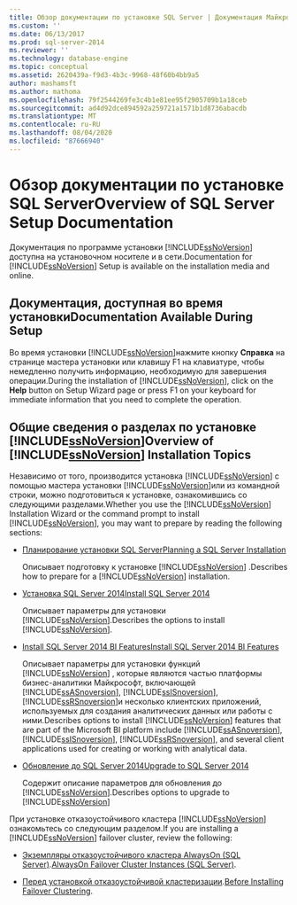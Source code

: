 ```yaml
---
title: Обзор документации по установке SQL Server | Документация Майкрософт
ms.custom: ''
ms.date: 06/13/2017
ms.prod: sql-server-2014
ms.reviewer: ''
ms.technology: database-engine
ms.topic: conceptual
ms.assetid: 2620439a-f9d3-4b3c-9968-48f60b4bb9a5
author: mashamsft
ms.author: mathoma
ms.openlocfilehash: 79f2544269fe3c4b1e81ee95f2905709b1a18ceb
ms.sourcegitcommit: ad4d92dce894592a259721a1571b1d8736abacdb
ms.translationtype: MT
ms.contentlocale: ru-RU
ms.lasthandoff: 08/04/2020
ms.locfileid: "87666940"
---
```

# <a name="overview-of-sql-server-setup-documentation"></a><span data-ttu-id="d20b1-102">Обзор документации по установке SQL Server</span><span class="sxs-lookup"><span data-stu-id="d20b1-102">Overview of SQL Server Setup Documentation</span></span>
  <span data-ttu-id="d20b1-103">Документация по программе установки [!INCLUDE[ssNoVersion](../../includes/ssnoversion-md.md)] доступна на установочном носителе и в сети.</span><span class="sxs-lookup"><span data-stu-id="d20b1-103">Documentation for [!INCLUDE[ssNoVersion](../../includes/ssnoversion-md.md)] Setup is available on the installation media and online.</span></span>  
  
## <a name="documentation-available-during-setup"></a><span data-ttu-id="d20b1-104">Документация, доступная во время установки</span><span class="sxs-lookup"><span data-stu-id="d20b1-104">Documentation Available During Setup</span></span>  
 <span data-ttu-id="d20b1-105">Во время установки [!INCLUDE[ssNoVersion](../../includes/ssnoversion-md.md)]нажмите кнопку **Справка** на странице мастера установки или клавишу F1 на клавиатуре, чтобы немедленно получить информацию, необходимую для завершения операции.</span><span class="sxs-lookup"><span data-stu-id="d20b1-105">During the installation of [!INCLUDE[ssNoVersion](../../includes/ssnoversion-md.md)], click on the **Help** button on Setup Wizard page or press F1 on your keyboard for immediate information that you need to complete the operation.</span></span>  
  
## <a name="overview-of-ssnoversion-installation-topics"></a><span data-ttu-id="d20b1-106">Общие сведения о разделах по установке [!INCLUDE[ssNoVersion](../../includes/ssnoversion-md.md)]</span><span class="sxs-lookup"><span data-stu-id="d20b1-106">Overview of [!INCLUDE[ssNoVersion](../../includes/ssnoversion-md.md)] Installation Topics</span></span>  
 <span data-ttu-id="d20b1-107">Независимо от того, производится установка [!INCLUDE[ssNoVersion](../../includes/ssnoversion-md.md)] с помощью мастера установки [!INCLUDE[ssNoVersion](../../includes/ssnoversion-md.md)]или из командной строки, можно подготовиться к установке, ознакомившись со следующими разделами.</span><span class="sxs-lookup"><span data-stu-id="d20b1-107">Whether you use the [!INCLUDE[ssNoVersion](../../includes/ssnoversion-md.md)] Installation Wizard or the command prompt to install [!INCLUDE[ssNoVersion](../../includes/ssnoversion-md.md)], you may want to prepare by reading the following sections:</span></span>  
  
-   [<span data-ttu-id="d20b1-108">Планирование установки SQL Server</span><span class="sxs-lookup"><span data-stu-id="d20b1-108">Planning a SQL Server Installation</span></span>](../../../2014/sql-server/install/planning-a-sql-server-installation.md)  
  
     <span data-ttu-id="d20b1-109">Описывает подготовку к установке [!INCLUDE[ssNoVersion](../../includes/ssnoversion-md.md)] .</span><span class="sxs-lookup"><span data-stu-id="d20b1-109">Describes how to prepare for a [!INCLUDE[ssNoVersion](../../includes/ssnoversion-md.md)] installation.</span></span>  
  
-   [<span data-ttu-id="d20b1-110">Установка SQL Server 2014</span><span class="sxs-lookup"><span data-stu-id="d20b1-110">Install SQL Server 2014</span></span>](../../database-engine/install-windows/install-sql-server.md)  
  
     <span data-ttu-id="d20b1-111">Описывает параметры для установки [!INCLUDE[ssNoVersion](../../includes/ssnoversion-md.md)].</span><span class="sxs-lookup"><span data-stu-id="d20b1-111">Describes the options to install [!INCLUDE[ssNoVersion](../../includes/ssnoversion-md.md)].</span></span>  
  
-   [<span data-ttu-id="d20b1-112">Install SQL Server 2014 BI Features</span><span class="sxs-lookup"><span data-stu-id="d20b1-112">Install SQL Server 2014 BI Features</span></span>](install-sql-server-business-intelligence-features.md)  
  
     <span data-ttu-id="d20b1-113">Описывает параметры для установки функций [!INCLUDE[ssNoVersion](../../includes/ssnoversion-md.md)] , которые являются частью платформы бизнес-аналитики Майкрософт, включающей [!INCLUDE[ssASnoversion](../../includes/ssasnoversion-md.md)], [!INCLUDE[ssISnoversion](../../includes/ssisnoversion-md.md)], [!INCLUDE[ssRSnoversion](../../includes/ssrsnoversion-md.md)]и несколько клиентских приложений, используемых для создания аналитических данных или работы с ними.</span><span class="sxs-lookup"><span data-stu-id="d20b1-113">Describes options to install [!INCLUDE[ssNoVersion](../../includes/ssnoversion-md.md)] features that are part of the Microsoft BI platform include [!INCLUDE[ssASnoversion](../../includes/ssasnoversion-md.md)], [!INCLUDE[ssISnoversion](../../includes/ssisnoversion-md.md)], [!INCLUDE[ssRSnoversion](../../includes/ssrsnoversion-md.md)], and several client applications used for creating or working with analytical data.</span></span>  
  
-   [<span data-ttu-id="d20b1-114">Обновление до SQL Server 2014</span><span class="sxs-lookup"><span data-stu-id="d20b1-114">Upgrade to SQL Server 2014</span></span>](../../database-engine/install-windows/upgrade-sql-server.md)  
  
     <span data-ttu-id="d20b1-115">Содержит описание параметров для обновления до [!INCLUDE[ssNoVersion](../../includes/ssnoversion-md.md)].</span><span class="sxs-lookup"><span data-stu-id="d20b1-115">Describes options to upgrade to [!INCLUDE[ssNoVersion](../../includes/ssnoversion-md.md)]</span></span>  
  
 <span data-ttu-id="d20b1-116">При установке отказоустойчивого кластера [!INCLUDE[ssNoVersion](../../includes/ssnoversion-md.md)] ознакомьтесь со следующим разделом.</span><span class="sxs-lookup"><span data-stu-id="d20b1-116">If you are installing a [!INCLUDE[ssNoVersion](../../includes/ssnoversion-md.md)] failover cluster, review the following:</span></span>  
  
-   <span data-ttu-id="d20b1-117">[Экземпляры отказоустойчивого кластера AlwaysOn (SQL Server)](../failover-clusters/windows/always-on-failover-cluster-instances-sql-server.md).</span><span class="sxs-lookup"><span data-stu-id="d20b1-117">[AlwaysOn Failover Cluster Instances (SQL Server)](../failover-clusters/windows/always-on-failover-cluster-instances-sql-server.md).</span></span>  
  
-   <span data-ttu-id="d20b1-118">[Перед установкой отказоустойчивой кластеризации](../failover-clusters/install/before-installing-failover-clustering.md).</span><span class="sxs-lookup"><span data-stu-id="d20b1-118">[Before Installing Failover Clustering](../failover-clusters/install/before-installing-failover-clustering.md).</span></span>  
  
  
